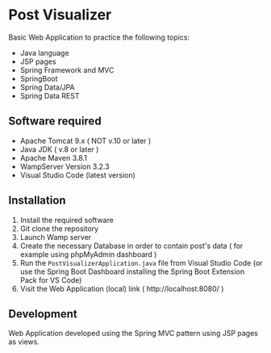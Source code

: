 # Post Visualizer
 Basic Web Application to practice the following topics: 
 - Java language
 - JSP pages
 - Spring Framework and MVC
 - SpringBoot
 - Spring Data/JPA
 - Spring Data REST

## Software required

- Apache Tomcat 9.x ( NOT v.10 or later )
- Java JDK ( v.8 or later )
- Apache Maven 3.8.1
- WampServer Version 3.2.3
- Visual Studio Code (latest version)

## Installation

1. Install the required software
2. Git clone the repository
3. Launch Wamp server
4. Create the necessary Database in order to contain post's data ( for example using phpMyAdmin dashboard )
5. Run the `PostVisualizerApplication.java` file from Visual Studio Code (or use the Spring Boot Dashboard installing the Spring Boot Extension Pack for VS Code)
6. Visit the Web Application (local) link ( http://localhost:8080/ )

## Development

Web Application developed using the Spring MVC pattern using JSP pages as views.
